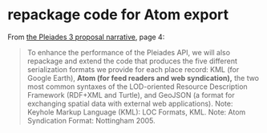 # repackage code for Atom export

From [the Pleiades 3 proposal narrative](http://pleiades.stoa.org/files/pleiades-3-2015/proposal.pdf), page 4:

> To enhance the performance of the Pleiades API, we will also repackage and extend the code that produces the five different serialization formats we provide for each place record: KML (for Google Earth), **Atom (for feed readers and web syndication),** the two most common syntaxes of the LOD-oriented Resource Description Framework (RDF+XML and Turtle), and GeoJSON (a format for exchanging spatial data with external web applications). Note: Keyhole Markup Language (KML): LOC Formats, KML. Note: Atom Syndication Format: Nottingham 2005.

